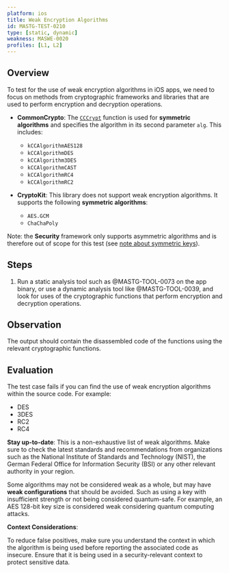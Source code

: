 ```yaml
---
platform: ios
title: Weak Encryption Algorithms
id: MASTG-TEST-0210
type: [static, dynamic]
weakness: MASWE-0020
profiles: [L1, L2]
---
```

## Overview

To test for the use of weak encryption algorithms in iOS apps, we need to focus on methods from cryptographic frameworks and libraries that are used to perform encryption and decryption operations.

- **CommonCrypto**: The [`CCCrypt`](https://developer.apple.com/library/archive/documentation/System/Conceptual/ManPages_iPhoneOS/man3/CCCrypt.3cc.html) function is used for **symmetric algorithms** and specifies the algorithm in its second parameter `alg`. This includes:
    - `kCCAlgorithmAES128`
    - `kCCAlgorithmDES`
    - `kCCAlgorithm3DES`
    - `kCCAlgorithmCAST`
    - `kCCAlgorithmRC4`
    - `kCCAlgorithmRC2`

- **CryptoKit**: This library does not support weak encryption algorithms. It supports the following **symmetric algorithms**:
    - `AES.GCM`
    - `ChaChaPoly`

Note: the **Security** framework only supports asymmetric algorithms and is therefore out of scope for this test (see [note about symmetric keys](https://developer.apple.com/documentation/security/certificate_key_and_trust_services/keys/generating_new_cryptographic_keys#2863931)).

## Steps

1. Run a static analysis tool such as @MASTG-TOOL-0073 on the app binary, or use a dynamic analysis tool like @MASTG-TOOL-0039, and look for uses of the cryptographic functions that perform encryption and decryption operations.

## Observation

The output should contain the disassembled code of the functions using the relevant cryptographic functions.

## Evaluation

The test case fails if you can find the use of weak encryption algorithms within the source code. For example:

- DES
- 3DES
- RC2
- RC4

**Stay up-to-date**: This is a non-exhaustive list of weak algorithms. Make sure to check the latest standards and recommendations from organizations such as the National Institute of Standards and Technology (NIST), the German Federal Office for Information Security (BSI) or any other relevant authority in your region.

Some algorithms may not be considered weak as a whole, but may have **weak configurations** that should be avoided. Such as using a key with insufficient strength or not being considered quantum-safe. For example, an AES 128-bit key size is considered weak considering quantum computing attacks.

**Context Considerations**:

To reduce false positives, make sure you understand the context in which the algorithm is being used before reporting the associated code as insecure. Ensure that it is being used in a security-relevant context to protect sensitive data.
